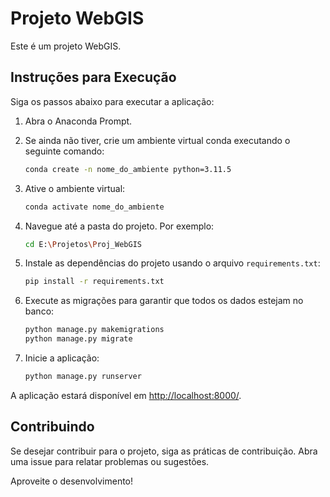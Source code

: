# Projeto WebGIS

Este é um projeto WebGIS.

## Instruções para Execução

Siga os passos abaixo para executar a aplicação:

1. Abra o Anaconda Prompt.

2. Se ainda não tiver, crie um ambiente virtual conda executando o seguinte comando:

    ```bash
    conda create -n nome_do_ambiente python=3.11.5
    ```

3. Ative o ambiente virtual:

    ```bash
    conda activate nome_do_ambiente
    ```

4. Navegue até a pasta do projeto. Por exemplo:

    ```bash
    cd E:\Projetos\Proj_WebGIS
    ```

5. Instale as dependências do projeto usando o arquivo `requirements.txt`:

    ```bash
    pip install -r requirements.txt
    ```

6. Execute as migrações para garantir que todos os dados estejam no banco:

    ```bash
    python manage.py makemigrations
    python manage.py migrate
    ```

7. Inicie a aplicação:

    ```bash
    python manage.py runserver
    ```

A aplicação estará disponível em [http://localhost:8000/](http://localhost:8000/).

## Contribuindo

Se desejar contribuir para o projeto, siga as práticas de contribuição. Abra uma issue para relatar problemas ou sugestões.

Aproveite o desenvolvimento!

